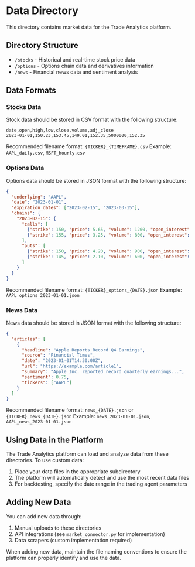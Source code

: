 # Data Directory

This directory contains market data for the Trade Analytics platform.

## Directory Structure

- `/stocks` - Historical and real-time stock price data
- `/options` - Options chain data and derivatives information
- `/news` - Financial news data and sentiment analysis

## Data Formats

### Stocks Data

Stock data should be stored in CSV format with the following structure:

```
date,open,high,low,close,volume,adj_close
2023-01-01,150.23,153.45,149.01,152.35,5000000,152.35
```

Recommended filename format: `{TICKER}_{TIMEFRAME}.csv`
Example: `AAPL_daily.csv`, `MSFT_hourly.csv`

### Options Data

Options data should be stored in JSON format with the following structure:

```json
{
  "underlying": "AAPL",
  "date": "2023-01-01",
  "expiration_dates": ["2023-02-15", "2023-03-15"],
  "chains": {
    "2023-02-15": {
      "calls": [
        {"strike": 150, "price": 5.65, "volume": 1200, "open_interest": 5000, "iv": 0.35},
        {"strike": 155, "price": 3.25, "volume": 800, "open_interest": 3500, "iv": 0.32}
      ],
      "puts": [
        {"strike": 150, "price": 4.20, "volume": 900, "open_interest": 4200, "iv": 0.33},
        {"strike": 145, "price": 2.10, "volume": 600, "open_interest": 2800, "iv": 0.30}
      ]
    }
  }
}
```

Recommended filename format: `{TICKER}_options_{DATE}.json`
Example: `AAPL_options_2023-01-01.json`

### News Data

News data should be stored in JSON format with the following structure:

```json
{
  "articles": [
    {
      "headline": "Apple Reports Record Q4 Earnings",
      "source": "Financial Times",
      "date": "2023-01-01T14:30:00Z",
      "url": "https://example.com/article1",
      "summary": "Apple Inc. reported record quarterly earnings...",
      "sentiment": 0.75,
      "tickers": ["AAPL"]
    }
  ]
}
```

Recommended filename format: `news_{DATE}.json` or `{TICKER}_news_{DATE}.json`
Example: `news_2023-01-01.json`, `AAPL_news_2023-01-01.json`

## Using Data in the Platform

The Trade Analytics platform can load and analyze data from these directories. To use custom data:

1. Place your data files in the appropriate subdirectory
2. The platform will automatically detect and use the most recent data files
3. For backtesting, specify the date range in the trading agent parameters

## Adding New Data

You can add new data through:

1. Manual uploads to these directories
2. API integrations (see `market_connector.py` for implementation)
3. Data scrapers (custom implementation required)

When adding new data, maintain the file naming conventions to ensure the platform can properly identify and use the data.
